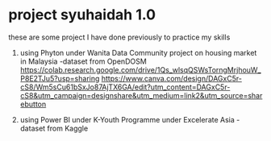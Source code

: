 # project syuhaidah 1.0
these are some project I have done previously to practice my skills

1. using Phyton under Wanita Data Community project on housing market in Malaysia
   -dataset from OpenDOSM
https://colab.research.google.com/drive/1Qs_wlsqQSWsTorngMrjhouW_P8E2TJu5?usp=sharing
https://www.canva.com/design/DAGxC5r-cS8/Wm5sCu61bSxJo87AjTX6GA/edit?utm_content=DAGxC5r-cS8&utm_campaign=designshare&utm_medium=link2&utm_source=sharebutton

2. using Power BI under K-Youth Programme under Excelerate Asia
  -dataset from Kaggle
   

